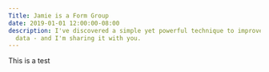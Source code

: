 ```yaml
---
Title: Jamie is a Form Group
date: 2019-01-01 12:00:00-08:00
description: I've discovered a simple yet powerful technique to improve my form group
  data - and I'm sharing it with you.
---
```


This is a test
